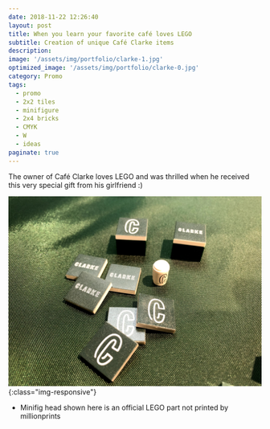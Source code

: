```yaml
---
date: 2018-11-22 12:26:40
layout: post
title: When you learn your favorite café loves LEGO
subtitle: Creation of unique Café Clarke items 
description:
image: '/assets/img/portfolio/clarke-1.jpg'
optimized_image: '/assets/img/portfolio/clarke-0.jpg'
category: Promo
tags:
  - promo
  - 2x2 tiles
  - minifigure
  - 2x4 bricks
  - CMYK
  - W
  - ideas
paginate: true
---
```


The owner of Café Clarke loves LEGO and was thrilled when he received this very special gift from his girlfriend :)

![other views](/assets/img/portfolio/clarke-2.jpg){:class="img-responsive"}


* Minifig head shown here is an official LEGO part not printed by millionprints




